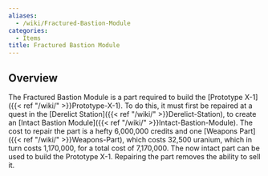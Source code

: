 ```yaml
---
aliases:
  - /wiki/Fractured-Bastion-Module
categories:
  - Items
title: Fractured Bastion Module
---
```


## Overview

The Fractured Bastion Module is a part required to build the [Prototype X-1]({{< ref "/wiki/" >}}Prototype-X-1). To do this, it must first be repaired at a quest in the [Derelict Station]({{< ref "/wiki/" >}}Derelict-Station), to create an [Intact Bastion Module]({{< ref "/wiki/" >}}Intact-Bastion-Module). The cost to repair the part is a hefty 6,000,000 credits and one [Weapons Part]({{< ref "/wiki/" >}}Weapons-Part), which costs 32,500 uranium, which in turn costs 1,170,000, for a total cost of 7,170,000. The now intact part can be used to build the Prototype X-1. Repairing the part removes the ability to sell it.
